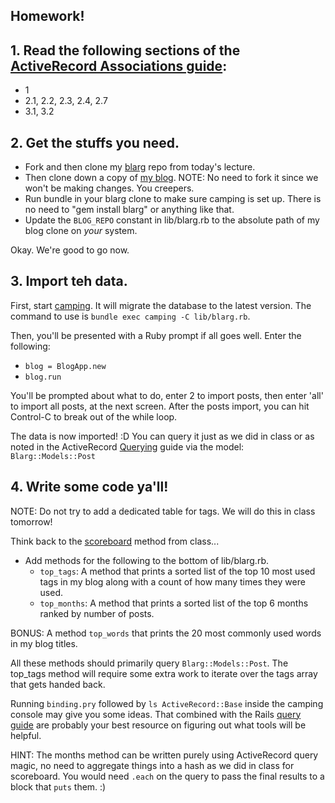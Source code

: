 ## Homework!

## 1. Read the following sections of the [ActiveRecord Associations guide][assoc]:

* 1
* 2.1, 2.2, 2.3, 2.4, 2.7
* 3.1, 3.2

[assoc]: http://guides.rubyonrails.org/association_basics.html

## 2. Get the stuffs you need.

* Fork and then clone my [blarg][blarg] repo from today's lecture.
* Then clone down a copy of [my blog][improvedmeans].
  NOTE: No need to fork it since we won't be making changes. You creepers.
* Run bundle in your blarg clone to make sure camping is set up.
  There is no need to "gem install blarg" or anything like that.
* Update the `BLOG_REPO` constant in lib/blarg.rb to the absolute path of my
blog clone on *your* system.

Okay. We're good to go now.

[blarg]: https://github.com/TIY-ATL-ROR-2015-Jan/blarg
[improvedmeans]: https://github.com/redline6561/improvedmeans

## 3. Import teh data.

First, start [camping][camping]. It will migrate the database to the latest version.
The command to use is `bundle exec camping -C lib/blarg.rb`.

Then, you'll be presented with a Ruby prompt if all goes well. Enter the following:

* `blog = BlogApp.new`
* `blog.run`

You'll be prompted about what to do, enter 2 to import posts, then enter 'all' to import all posts,
at the next screen. After the posts import, you can hit Control-C to break out of the while loop.

The data is now imported! :D
You can query it just as we did in class or as noted in the ActiveRecord [Querying][query] guide
via the model: `Blarg::Models::Post`

[query]: https://guides.rubyonrails.org/active_record_querying.html
[camping]: https://camping.io/

## 4. Write some code ya'll!

NOTE: Do not try to add a dedicated table for tags. We will do this in class tomorrow!

Think back to the [scoreboard][score] method from class...

* Add methods for the following to the bottom of lib/blarg.rb.
  * `top_tags`: A method that prints a sorted list of the top 10 most
      used tags in my blog along with a count of how many times they were used.
  * `top_months`: A method that prints a sorted list of the top 6 months
      ranked by number of posts.

BONUS: A method `top_words` that prints the 20 most commonly used words in my blog titles.

[score]: https://github.com/TIY-ATL-ROR-2015-Jan/guessr/blob/master/lib/guessr.rb#L164

All these methods should primarily query `Blarg::Models::Post`. The top_tags method
will require some extra work to iterate over the tags array that gets handed back.

Running `binding.pry` followed by `ls ActiveRecord::Base` inside the camping console may give you some ideas.
That combined with the Rails [query guide][query] are probably your best resource on figuring out what tools
will be helpful.

HINT: The months method can be written purely using ActiveRecord query magic, no need
      to aggregate things into a hash as we did in class for scoreboard. You would need
      `.each` on the query to pass the final results to a block that `puts` them. :)
